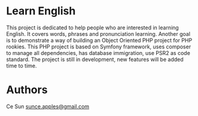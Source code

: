 # Learn English
This project is dedicated to help people who are interested in learning English. It covers words, phrases and pronunciation learning. Another goal is to demonstrate a way of building an Object Oriented PHP project for PHP rookies. This PHP project is based on Symfony framework, uses composer to manage all dependencies, has database immigration, use PSR2 as code standard. 
The project is still in development, new features will be added time to time.

# Authors
Ce Sun
sunce.apples@gmail.com
